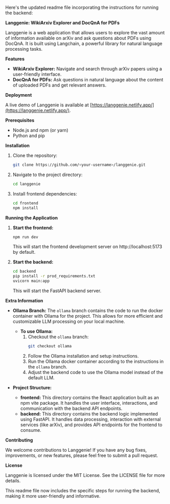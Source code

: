 Here's the updated readme file incorporating the instructions for running the backend:

**Langgenie: WikiArxiv Explorer and DocQnA for PDFs**

Langgenie is a web application that allows users to explore the vast amount of information available on arXiv and ask questions about PDFs using DocQnA. It is built using Langchain, a powerful library for natural language processing tasks.

**Features**

* **WikiArxiv Explorer:** Navigate and search through arXiv papers using a user-friendly interface.
* **DocQnA for PDFs:** Ask questions in natural language about the content of uploaded PDFs and get relevant answers.

**Deployment**

A live demo of Langgenie is available at [https://langgenie.netlify.app/](https://langgenie.netlify.app/).

**Prerequisites**

* Node.js and npm (or yarn)
* Python and pip

**Installation**

1. Clone the repository:

   ```bash
   git clone https://github.com/<your-username>/langgenie.git
   ```

2. Navigate to the project directory:

   ```bash
   cd langgenie
   ```

3. Install frontend dependencies:

   ```bash
   cd frontend
   npm install
   ```

**Running the Application**

1. **Start the frontend:**

   ```bash
   npm run dev
   ```

   This will start the frontend development server on http://localhost:5173 by default.

2. **Start the backend:**

   ```bash
   cd backend
   pip install -r prod_requirements.txt 
   uvicorn main:app 
   ```

   This will start the FastAPI backend server.

**Extra Information**

* **Ollama Branch:** The `ollama` branch contains the code to run the docker container with Ollama for the project. This allows for more efficient and customizable LLM processing on your local machine. 

    * **To use Ollama:**
        1. Checkout the `ollama` branch:
           ```bash
           git checkout ollama
           ```
        2. Follow the Ollama installation and setup instructions.
        3. Run the Ollama docker container according to the instructions in the `ollama` branch.
        4. Adjust the backend code to use the Ollama model instead of the default LLM.

* **Project Structure:**
    * **frontend:** This directory contains the React application built as an npm vite package. It handles the user interface, interactions, and communication with the backend API endpoints.
    * **backend:** This directory contains the backend logic implemented using FastAPI. It handles data processing, interaction with external services (like arXiv), and provides API endpoints for the frontend to consume.

**Contributing**

We welcome contributions to Langgenie! If you have any bug fixes, improvements, or new features, please feel free to submit a pull request.

**License**

Langgenie is licensed under the MIT License. See the LICENSE file for more details.

This readme file now includes the specific steps for running the backend, making it more user-friendly and informative.
